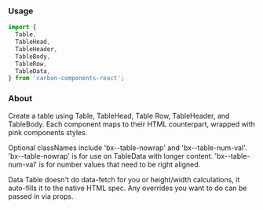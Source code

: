 ### Usage

```js
import {
  Table,
  TableHead,
  TableHeader,
  TableBody,
  TableRow,
  TableData,
} from 'carbon-components-react';
```

### About

Create a table using Table, TableHead, Table Row, TableHeader, and TableBody. Each component maps to their HTML counterpart, wrapped with pink components styles.

Optional classNames include 'bx--table-nowrap' and 'bx--table-num-val'. 'bx--table-nowrap' is for use on TableData with longer content. 'bx--table-num-val' is for number values that need to be right aligned.

Data Table doesn't do data-fetch for you or height/width calculations, it auto-fills it to the native HTML spec. Any overrides you want to do can be passed in via props.
